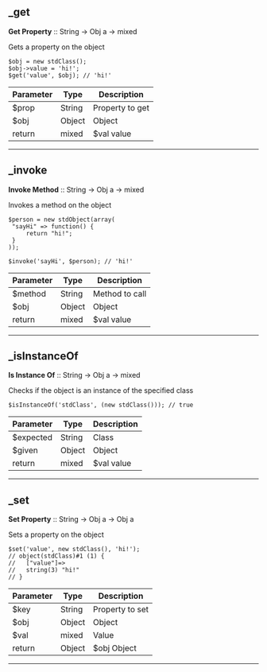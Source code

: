 
## _get

__Get Property__ :: String -> Obj a -> mixed



Gets a property on the object

```
$obj = new stdClass();
$obj->value = 'hi!';
$get('value', $obj); // 'hi!'
```

Parameter | Type | Description
-|-|-
$prop | String | Property to get
$obj | Object | Object
return | mixed | $val value


---

## _invoke

__Invoke Method__ :: String -> Obj a -> mixed



Invokes a method on the object

```
$person = new stdObject(array(
 "sayHi" => function() {
     return "hi!";
 }
));

$invoke('sayHi', $person); // 'hi!'
```

Parameter | Type | Description
-|-|-
$method | String | Method to call
$obj | Object | Object
return | mixed | $val value


---

## _isInstanceOf

__Is Instance Of__ :: String -> Obj a -> mixed



Checks if the object is an instance of the specified class

```
$isInstanceOf('stdClass', (new stdClass())); // true
```

Parameter | Type | Description
-|-|-
$expected | String | Class
$given | Object | Object
return | mixed | $val value


---

## _set

__Set Property__ :: String -> Obj a -> Obj a



Sets a property on the object

```
$set('value', new stdClass(), 'hi!');
// object(stdClass)#1 (1) {
//   ["value"]=>
//   string(3) "hi!"
// }
```

Parameter | Type | Description
-|-|-
$key | String | Property to set
$obj | Object | Object
$val | mixed | Value
return | Object | $obj Object


---

